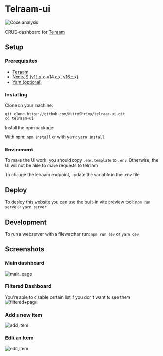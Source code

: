 # Telraam-ui

![Code analysis](https://github.com/NuttyShrimp/telraam-ui/actions/workflows/codeql-analysis.yml/badge.svg)

CRUD-dashboard for [Telraam](https://github.com/12urenloop/Telraam)

## Setup

### Prerequisites

- [Telraam](https://github.com/12urenloop/Telraam)
- [NodeJS (v12.x.x-v14.x.x, v16.x.x)](https://nodejs.dev/download)
- [Yarn (optional)](https://yarnpkg.com/)

### Installing

Clone on your machine:

```shell
git clone https://github.com/NuttyShrimp/telraam-ui.git
cd telraam-ui
```

Install the npm package:

With npm: `npm install`
or with yarn: `yarn install`

### Enviroment

To make the UI work, you should copy `.env.template` to `.env`.
Otherwise, the UI will not be able to make requests to telraam

To change the telraam endpoint, update the variable in the .env file

## Deploy

To deploy this website you can use the built-in vite preview tool:
`npm run serve` or `yarn server`

## Development

To run a webserver with a filewatcher run:
`npm run dev` or `yarn dev`

## Screenshots

### Main dashboard

![main_page](https://i.imgur.com/NyIKA4X.png)

### Filtered Dashboard

You're able to disable certain list if you don't want to see them
![filtered+page](https://i.imgur.com/pFcsiu5.png)

### Add a new item

![add_item](https://i.imgur.com/s3o7CHz.png)

### Edit an item

![edit_item](https://i.imgur.com/M1JvUxs.png)
